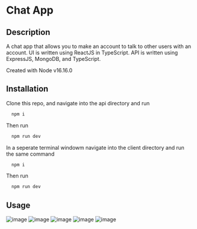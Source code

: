 # Chat App
## Description
A chat app that allows you to make an account to talk to other users with an account. UI is written using ReactJS in TypeScript. API is written using ExpressJS, MongoDB, and TypeScript.

Created with Node v16.16.0

## Installation
Clone this repo, and navigate into the api directory and run
```bash
  npm i
```

Then run
```bash
  npm run dev
```

In a seperate terminal windowm navigate into the client directory and run the same command
```bash
  npm i
```

Then run
```bash
  npm run dev
```

## Usage
![image](https://user-images.githubusercontent.com/42254833/187100043-ea62e7df-efc0-4be2-97d1-5c04b8609bd9.png)
![image](https://user-images.githubusercontent.com/42254833/187100053-706c0861-5fb0-426c-985c-703bec677782.png)
![image](https://user-images.githubusercontent.com/42254833/187100101-204451e6-2886-429b-a348-8f600971ef23.png)
![image](https://user-images.githubusercontent.com/42254833/187100167-401f09d8-21d0-4036-8da5-fa9992f8a7df.png)
![image](https://user-images.githubusercontent.com/42254833/187100257-2bab62e6-86d2-4724-9c36-3a597c1a482a.png)
